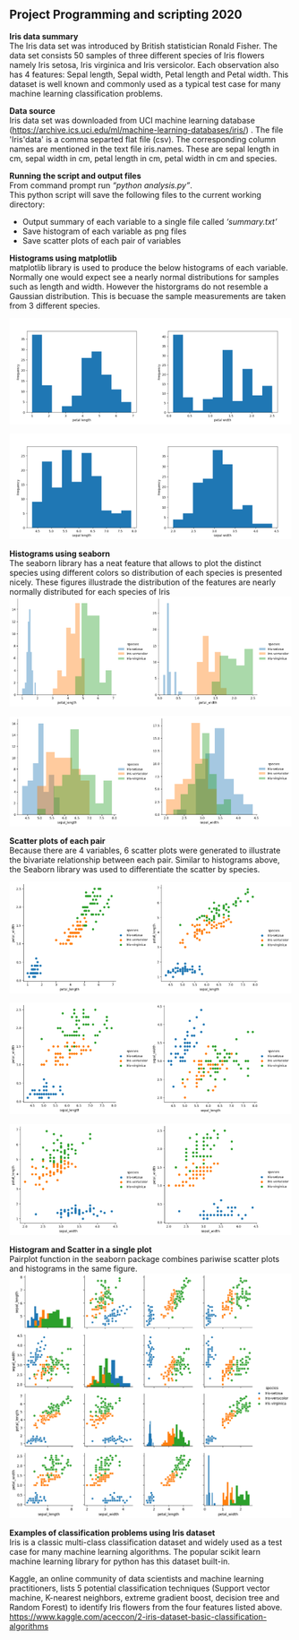## Project Programming and scripting 2020

**Iris data summary** <br>
The Iris data set was introduced by British statistician Ronald Fisher. The data set consists
50 samples of three different species of Iris flowers namely Iris setosa, Iris virginica and Iris
versicolor. Each observation also has 4 features: Sepal length, Sepal width, Petal length and
Petal width. This dataset is well known and commonly used as a typical test case for many
machine learning classification problems.

**Data source** <br>
Iris data set was downloaded from UCI machine learning database (https://archive.ics.uci.edu/ml/machine-learning-databases/iris/) . The file 'Iris'data' is a comma separted flat file (csv). The corresponding column names are mentioned in the text file iris.names. These are sepal length in cm, sepal width in cm, petal length in cm, petal width in cm and species. 

**Running the script and output files** <br>
From command prompt run *“python analysis.py”*. <br>
This python script will save the following files to the current working directory:
- Output summary of each variable to a single file called *‘summary.txt’*
- Save histogram of each variable as png files
- Save scatter plots of each pair of variables

**Histograms using matplotlib** <br>
matplotlib library is used to produce the below histograms of each variable. Normally one would expect see a nearly normal distributions for samples such as length and width. However the historgrams do not resemble a Gaussian distribution. This is becuase the sample measurements are taken from 3 different species.<br>

<img src="petal_length_hist.png" alt="histogram petal length" width="50%"><img src="petal_width_hist.png" alt="histogram petal width" width="50%">

<img src="sepal_length_hist.png" alt="histogram sepal length" width="50%"><img src="sepal_width_hist.png" alt="histogram sepal width" width="50%">

**Histograms using seaborn** <br>
The seaborn library has a neat feature that allows to plot the distinct species using different colors so distribution of each species is presented nicely. These figures illustrade the distribution of the features are nearly normally distributed for each species of Iris<br>
<img src="petal_length_snshist.png" alt="histogram petal length" width="50%"><img src="petal_width_snshist.png" alt="histogram petal width" width="50%">

<img src="sepal_length_snshist.png" alt="histogram sepal length" width="50%"><img src="sepal_width_snshist.png" alt="histogram sepal width" width="50%">

**Scatter plots of each pair** <br>
Because there are 4 variables, 6 scatter plots were generated to illustrate the bivariate relationship between each pair. Similar to histograms above, the Seaborn library was used to differentiate the scatter by species. 

<img src="petal_length_vs_petal_width.png" alt="petal length vs petal width" width="50%"><img src="sepal_length_vs_petal_length.png" alt="petal length vs sepal length" width="50%">

<img src="sepal_length_vs_petal_width.png" alt="sepal length vs petal width" width="50%"><img src="sepal_length_vs_sepal_width.png" alt="sepal length vs sepal width" width="50%">

<img src="sepal_width_vs_petal_length.png" alt="sepal width vs petal length" width="50%"><img src="sepal_width_vs_petal_width.png" alt="sepal width vs petal width" width="50%">

**Histogram and Scatter in a single plot** <br>
Pairplot function in the seaborn package combines pariwise scatter plots and histograms in the same figure. 
<img src="hist_and_scatter.png" alt="pair plot" >

**Examples of classification problems using Iris dataset** <br>
Iris is a classic multi-class classification dataset and widely used as a test case for many  machine learning algorithms. The popular scikit learn machine learning library for python has this dataset built-in. 

Kaggle, an online community of data scientists and machine learning practitioners, lists 5 potential classification techniques (Support vector machine, K-nearest neighbors, extreme gradient boost, decision tree and Random Forest) to identify Iris flowers from the four features listed above.
https://www.kaggle.com/aceccon/2-iris-dataset-basic-classification-algorithms
